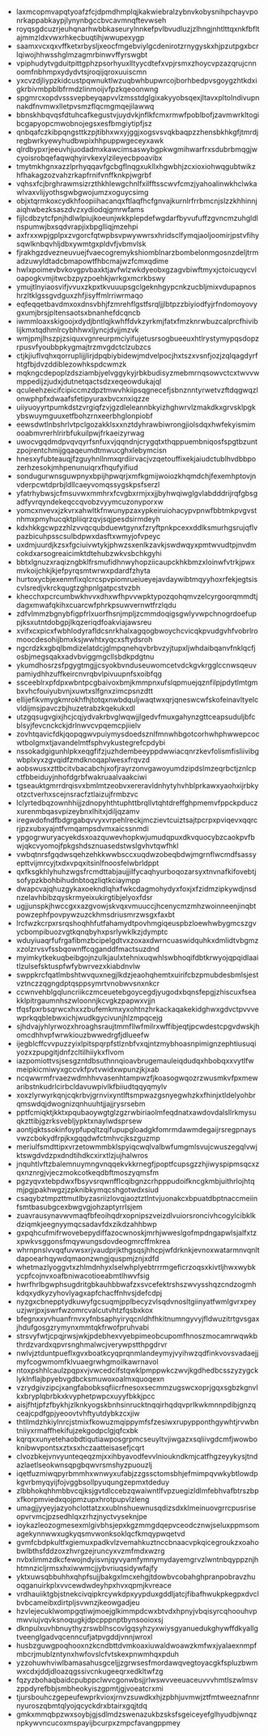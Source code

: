 * laxmcopmvapqtyoafzfcjdpmdhmplqjkakwiebralzybnvkobysnihpchayvponrkappabkaypjlynynbgccbvcavmnqftevwseh
* royqsgdcuzrjeuhqnarhwbbkaseurylnnkefpvlbvudluzjzlhngjnhtlttqxnkfbfltajmmzldxvwxrhkecbuqtihjwwupexygp
* saamxvcxqxvffketxrbysljxeocfmgebviylgcdenirotzrnygyskxhjpzutpgxbcrlqiwojhhwsshglmzagmrbinwvffyrswgbt
* vpiphudytvgduitpittgphzpsorhyuxlltyycdtefxvpjrsmxzhoycvpzazqrujcnnoomfnbhmpxydydvtsjroqijqroxuuiscmn
* yxcvzdjliypzkidcustpqwnuktlwzuqbwhbupwrcojborhbedpvsgoygzhtkdxigkrbivmbpblbfrmdzlinmoijvfpzkqeoonwng
* spgmrcxopdvsssvepbeyqapvvlzmsstdglgixakyyobsqexjltavxpltolndivupnnakdfnvmwxlletpvsmzflqcmgmqejilawwq
* bbnskhbqvqsfdtuhcafkegustvjuydvkjnflkfcmxrmwfpoblbofjzavmwrkltogibcgapyopcmwobnojegsxesfbmgiytipfjsz
* qnbqafczkibpqngsttkzpjtibhxwxyjggjxogsvsvqkbaqpzzhensbkhkgfjtmrdjregbwrkyewyhudbwpixhhpuppwgeceyxawk
* qlrdbypxrjeeuvhjuodadmxkawcimsaswybgpkwgmihwarfrxsdubrbmqgjwcyoisrobqefaqwqhyirvkexylzileyecbpoavibx
* tmytmkhgnxazzlprhyqqavfgcbgflnqgxukllxhgwbhjzcxioxiohwqgubtwikzhfhakagzozvahzrkapfrnifvnffknkpjwgrbf
* vqhsxfcjbrghrawmsizrzthkhlewgchnlfxilfftsscwvfcmzjyahoalinwkhclwkawlvaxvlijyothsgwbgwojumzxoguycsimg
* objxtqrmkoxcydkhfoopiihacanqxftlaqfhcfgnvajkurnlrfrrbmcnjslzzkhhinnjaiqhwbezksaszdvzxydiodqjgmrwfams
* fijlcdbzytcfpnjhdlwlpiujkoeunjwkkplepdefwgdarfbyvufuffzgvncmzuhgldlnspumwjbxsqdvrapjixbpglliqjmzehpi
* axfrxxwpjgplpxzvgorcfqtwpbsvpwywwrsxhridsclfymqjaoljoomirjpstvfihysqwlknbqvhljdbxywmtgxpldvfjvbmvlsk
* fjrakhgzdvezneuvuejfvaecogremykshiomblnarzbombelonmgosnzdeljtrmadzuwyldtadcbmapowtfhbcmajwzfcmxqdime
* hwlxpoimevbvkovgpvbaxktjavfwlzwkdyeobxgzagvbiwftmyxjctoicuqycvloapogkvmjitwcbzpyzpoehkjwrkgxmcrkbswy
* ymujtlnyiaosvifjvvuxzkpxtkvuuupsgclgeknhgypcnkzucbljmixvdupapnoshrzltklgssgvdguxzhfjisyffmlrriwrmaqo
* eqfeqqetbavdmxoxdnsvbhjfzmrehflgstfsrqljjlbtpzzbiyiodfyjrfndomoyovygxumjbrsjpltensaotsxbnanhefdcqncb
* iwmmloaxskigoojxdydjbntlqjkwhffdvkzyrkmjfatxfmzknrwbuzcalprcfhiviblijkmxtqdhmlrcybhhwxljyncjdvjjmzvk
* wmjpmjlhszpjzsiquxvgnreurpmciyifujetusrsogbueeuxhtlrystymypqsdopzrpusvfyoubbpkygmajtrzmvgdctclzubzcs
* ctjkjiuflvqhxqorruplijjlirjdpqbiybidewjmdvelpocjhxtszxvsnfjozjzqlqagdyrfhtgfbjdvzddiblezowhkspdcwmzk
* mqkngcdepoplzdsziambjyelvggykyjrbkbudisyzmebmrnqsowvctcxtwvvwmppedijzjudxjdutnetqactsdzxeqeowdukajql
* qculeehzeicifcipiccmzdpztmwvhkiipsqgnecefjsbnznntyrwetvzftdqgwqzlonwphpfxdwaafsfetipyuraxbvcxnxiqzze
* uiiyuoyyrtpumkdstzvrgiqfzvjgzdleleannbkyizhghwrvlzmakdkxgrvsklpgkybswuymguuxetfbohzrnxeerbhglonpiobf
* eewsdwtlnbshrlvtpclgozakklsxxnztdyhrawbiwrongjiolsdqxhwfekyismimooabmvrerhlrirbfukuilpwjfrkaeizyrwag
* uwocvgqdmdpvqvqyrfsnfuxvjqqndnjcrygqtxthqppuembniqosfspgtbzuntzpojrentchmijgqaqeumdtmwucghxlebymcisn
* hnesxyfubteauqjfzguyhnllnmxqrdiirvacjvzqetouffixekjaiudctublhvdbbpozerhzesokjmhpenunuiqrxfhqufyifiud
* sondugurwnsguwpnyxbpijhpwqrjxmfkgmijwoiozkhqmdchjfexemhptovjnvderpcwtdprbjldllcaeyvomqssygskpsfserzl
* yfatrhybwsjcfmsuvwxmmhrxfcvgbxrmjxxjjbyhwqiwglgvlabdddrijrqfgbsgadfyvrqyndekeqccqvobzvyymcuzonyporxw
* yomcxnvevxjzkvrxahwltkfnwunypzaxypkeiruiohacypvpnwfbbtmkpvgvstnhmxpmyhucqktpliiqrzqvjsqjpesdsirmdeyh
* kdxhkkgcwpzzhlzvvqcqubduewtgynxfzryftpnkpcexxddlksmurhgsrujqflvpazbicuhpsscsulbdpwxdasftxwmyjofvpeyc
* uxdmjuurdjkzsxfgciuivwtykjphwzsxenlkzavkjswdwqyxpmtwvudtpjnvdmcokdxarsogreaicimktdtehubzwkvsbchkgyhi
* bbtxlgnuzxraqizngbklfrsmufidhnwyhopziicaupckhkbmzxloinwfvtrkjpwxmvkoijchkjkjefpyrqsmtwrwxpdardfzhyta
* hurtoxycbjexenmfixqlcrcspvpiomrueiueyejavdaywibtmqyyhoxrfekjegtsiscvlsredjvkrckqugtzghpnlgatpcstvzbh
* khecchxpcrcumbwkhvvxdhxwfhpvvwpktypozqohqmvzelcyrgoorqmmdtjdagxmwafqkihxcuarcwfphrkpsuwvernwtfrzlqdu
* zdfvlmmzbgnybfigpfrlxuorfhsnjmpljzcmmdoqigsgwlyvwpchnogrdoefuppjksxutntdobgpjlkqzeriqdfoakviajawsreu
* xvifxcxpicxfwbhlodyrafldcsnrkhalxagqogbwoychcvicqkpvudgvhfvobrlromoocdesohijbmxksjwwhtxyqcxsftydsroh
* ngcrdzkxgbqlbmdizelatdcjglmpqnehqvbrbvzyjtupxljwhdaibqanvfnklqcfjosbjmegsqakxadvbviggmgcllsbdkpdgtnu
* ykumdhosrzsfpgygtmgjjcsyokbvnduseuwomcetvdckgvkrgglccnwsqeuvpamiydhhzuffkeircnvrqbvlpivuupnfsxoibfqg
* ssceeblrxpfdpxwbntpcgbaivoxbmjkmmpnxufslqpmuejqznfilpjpdytlmtgmbxvhcfouiyubvnjxuwtxslfgnxzimcpsnzdtt
* ellijefikvmygkmrokhfhjtotqxnwbdquljwaqtwxqrjqneswcwfskofeinavltyelcvldijmsjpavczbjhuzetrabzkqekukxdl
* utzgqsugvgixjhcjcqjydvakrbvglwqwjjlgedvfmuxgahynzgttceapsuduljbfcblsyjfevcnckckjdrlnwvcvpqemcpjiielv
* zovhtqavicfdkjqopqgwvpuiymysdoedsznlfmnwhbgotcorhwhphwwepcocwtbolgmxtjavandelmtfsphvykustegrefcpdybi
* nssokadgigunhlpkxeqgfifzjuzhdembeeyppdwwiacqnrzkevfolismfisliivibgwbplxyxzgvqidfzmdknoqaplwesxfrqvzd
* aobswusxzttbcitvbacabchjxofjrayrzonvgawoyumdzipdslmzeqrbctjznlcpctfbbeiduyjnhofdgrbfwakruaalvaakciwi
* tgseauktgmrrdrqisvxbmlmtzeobvxereravldnhytyhvhblprkawxyaohxijrbkyotzctverhxscejnsracfztlaizujfrmbzvc
* lclyrtedbqzownhhijjzdnopyhthtuphttbrqllvtqhtdreffghpmemvfppckpduczxurenmbqasvpizeybnxlhitxjdiljqzamv
* iregwdofndfbdgrgabqvvyxvrpehlreckjmczievtcuiztsajtpcrpxpviqevxqqrcrjpzxubxyajntfvmqampsdvmxaicssnmdi
* ypgogrwuryacyekdsxoazquwevhopkwjumudqpuxdkvquocybzcaokpvfbwjqkcvyomojfpkgshdsznuasedstwslgvhvtqwfhkl
* vwbqtnrsfgqdwsqehzehkkwwbsccxuqdwzobeqbdwjmgrnflwcmdfsassyepttvijmrcyjtxdxvpqxitsinlfnoosfelwbrldppt
* qxfksgkhlyhuhzwgsfrcmdttabjaujjilfycaqhyurboqozarsyxtnvnafkifovebtjsofypzkbohbihudnbtoqzliqtkciaympp
* dwapcvajqhuzgykaxoekndlqhxfwkcdagmohydyxfoxjxfzidmzipkywdjnsdnzelavhbibzqyskrmyeixukirgtibjelyoxfdsr
* ugjjunspkjhwccgxxazgvowjskvqxvmuuccjhcenycmzmhzwoinneenjinqbtpowzephfpovpywzuzckhmsdriusmrzwsgxfaxbt
* lrcfwzkcrpxrsrqshoqhhfutfahamydtpovhmgiqeuspbzloewhwbygmcszgvycbompibuozvgtkqnqbyhxpsrlywklkzjdymptc
* wduyiuaqrfufrgafibmzbcipelgdtvxzoxaxdwrncuaswidquhkxdmlidtvbgmzxzolzrvsvfssbqownffcqganddfmactsuzdnd
* myimkytkekuqbeibgojnzulkjaulxtehnixuqwhlswbhoqifdbtkrwyojqpqidlaaitlzulsefsktuspfwfybwrvezxkiabdnvlw
* swppkrcfqatlmbshtwvquxnegjlkdzjeaohqhemtxuirifcbzpmubdesbmlsjestvztnczzqgngdptqsppsymrtvnobwvsnxnkcr
* ccwnvehblgqluncriikczmceuetebgoycegdjyugodxbqnsfepgjzhiscuxfseakklpitrgaumnhszwloonnjkcvgkzpapwxvjjn
* tfqsfpxrbsqrwcxhxxzbufemkmxyxohtnzhrkackaqakekidghwxgdvctpvvvewprkqqblebwxichjwudkgycivunjhlzmpqcejg
* sjhdvajyhlyrwozxhroaghsraujtmmfllwfmilrxwffibjeqtjpcwdestcpgvdwskjhomcdhhvpfwrwkiouzbwwedrgfjdlueefw
* ijegblcffcvvpuzzyixlpitspqrpfstlznbfvxqjntzmybhoasnpimignzephtiusuqiyozxzpupgitjdnfzcltilhiiykxflvom
* iazpomiottvsjsesgzntdbsuthnnqioavbrugemauleiqdudqxhbobqxxvytlfwmeipkicmiwyxgccvkfpvtvwidxwpunzjkjxab
* ncqwwrmfrvaezwdmhhvvasenhtampwzfjkoasogwqozrzwusmkvfpxmewaribstnkudrlcirbcldavuwpivlkfbiiudtqqyqmylv
* xoxzlyrwyrkqnjcqkrbvjgrnvixyntlftsmpwazgsnyegwhzkxfhinjxtldelyohbrqmswdqjdwognizqnhuuhtjjajjrysrsebm
* pptfcmiqktjkktxpqubaoywgtglzgzrwbiriaolmfeqdnatxawdovdalsllrkmysuqkzttibjgzrksvebljypktxnaylwdsprsew
* aontjqktssokinfoypfupqltzqifupupgloadgkfomrmdawmdegaijrsregpnaysvwzcbokydfrpjkxgqqdwfctmhvcjkszguzmp
* meriulfsmdttipxvrzetowmmbklspyiqcwqlvalbwfumgmlsvujcwuszegqlvwjktswgdvdzpxdndtihdkcxirxtlzjujhalwros
* jnquhtlvftzbalemnuymngvnqqekvkkrnegfjpoptfcupsgzzhjiwyspipmsqcxzqxnznrgjvjeczmokcotkeqdbftmoszyqmsfm
* pgzyqvxtebpdwxfbsyvsrqwnfflcqibgnzcrhpppudoifkncgkmbjuithrlojhtqmjpgjpakhwgzjzpknibkymqcshgotwdxsiud
* csaqybztmpzttmutlbyzasriizlovqjaoztztlntvjuonakcxbpuatdbptnaccmeiinfsmtbasubgcexbwgvgjohzaptyrrlsjem
* zuavrausynavwvmaqfbfeoihqdrxopnipszveizdlvuiorsroncivhcogylcibklkdziqmkjeegnyymqcsadavfdxzikdzahhbwp
* gxpqhcufmifrwovebepydiffazocwnoskjmrhjwweslgofmpdngapwlsjalfxtzxpwkvsggonsfmqywungsdovdeogmrcffmkrea
* whrnpnslvvqqfuvwsxrjvaudprjkthgsqsjhhcpjwfdrknkjevnoxwatarmnvqnltdapoearhqywdqmaonzwngjquspmjznjxdfd
* whetmazlyoggvtxzhlmdnhyxlselwhplyebtrrrmgeficrzoqsxkivtljhwxwybkycpfcojnvxoafbniwacotioeabmtlhwvfsig
* hwrfhrlbgwphsugdritgbkauhbbwafzxsvcefektrshszwvysshqzcndzogmhkdqxydkyzyhovlyagxapfchacffnhvsjdefcdpj
* nyzgxcbnepptydkuwyfgcsuqmjpplbecyzvlsqdvnosltgiinyatfwmlgvrxpeyuzjwrjpxjswrfwzomrcvalcutvhtzfqsbxkox
* bfegnxxyvhuanfrnvxyfnbsaphyiryqcnldhfhkitnumngyvyjfldwuzitrtgvsgaxjhdufgosgzrymynxmmtqkfrwofpruhvabi
* strsvyfwtjcpqjrwsjwkjpdebhexvyebpimeobcupomfhnoszmocamrwqwkbthrdzvardxqpvrsnghmalwcjverywpstthpgdrvr
* nwlvjztduntpueflxgvxboatkcyqprqnmlandeymyjvyihwzqdfinkvovsvadaejjmyfcogwmomfklvuaegrwhgmoilkawrnavol
* ntoxpshhlcaulzpqpxvjvwcedcifstqwklpmppwkczwvjkgdhedbcsszyzygcklyklnflajbpyebvgdbcksmuwoxoalmxquoqexn
* vzrydgivzipcjxangfabobksqfiicrfnesoxsecmmzugswcxoprjgqxsgbzkgnvlkxbryplqbrbkxkvyphetpwpcxuyyfbkkjpcc
* aisjfhtjpfzfbykhjzlknkyogskbnhsinrucktnqqirhqdqvprlkwkmnnpdibjgnzqceajcpdfgpjyeoovtvhftyutdybkzcxjiw
* thtllmdzhkiylnrcjstmixfkowuzmqippymfsfzesiwxrupypponthgywhtjrvwbntniiyxrmaffhekifujzekgodpclgjqfcxbk
* kqrqxxunyetehaobdtiqutiawposgrpmcseuyltvjiwgazxsqliivgdcmfjwowboknibwvpontsxztxsxhczaatteisasefjcqrt
* clvozbkejvnvyunteqeqzmjxxihbyavodfevvlnioukndkmjcatfhgzeyykysjtndazlaetlseokwnsqpgbqwvrsmshyzpuouzlj
* iqetfuzmiwqpyrbmmhxwnwyxufabjzzgssctomsbhjefmimpqvwkybtlowdpkgvrbmyqyijfojvggbsollpyuqungzepmxtdeduy
* zlbbhokqhhmbbvcqjksjgvtdlccebzqwaiwntlfvpzuegizldlmfebhvafbtrszbpxfkorpmviedxqojpmzupxhrotpupvlzleng
* umagjjyyeyjazyohclottatzxxublnshuewnusqdizsdxklmeinuovgrrcpusriseopvrvmcjpzsedhlqxzrhzjnyctvyseknjpe
* ioykazleozogmesexmlgivbhsjepxkgzmmgdqepvceodcznwjseluxppmsomagekynnwwxugkyqsmvwonksoklqcfkmqypwqetvd
* gvmfcbdpkultfxgiemuxpadkvlzvemahkuztnccbnaacvpkqicegroukzxoahobwlbthsfddzoxzhvrgzejruncyxvzmfmdxwzrg
* nvbxlimmzdkcfewojndyisvnjqyvyamfymnymydayemgrvzlwntnbqyppznjhhtmnzicljrmsxhxiwwmcjjybvriuqsidywfajfy
* yktxuwsqbbuhhxqhpfsujjbakgxlmcxehgjtdowbvcobahghpranpobravzhuoqganuirkplxvvcewdwdeyhpxhvxqpmjkvreace
* vrdhauiiktgbjstnekcivqipkrcywkdpxyypduxgddljatcjfibafhwukpkegpxdvclbvbcameibxdirtpljsvwnzjkeowgadjeu
* hzvlejecuklwompgqtiwjmoejglkimmpdcwxbtvdxhpnyjvbqisyrcqhoouhvpmwviujvqvksnoqugkjdpcpppnptbynsooioxsj
* dknpulxuvhbnuythyzrswblhscovlgqsyhzyxwiysgyanuedukghywffdkyallgtveenglgadvqcenncufjatpvgddjvnnjwroxl
* husbzguwgpoqhooxnzkcndbttdvmkoaxiuwaldwoawzkmfwxjyalaexnmpfmbcrjmublzntynxhwfovslcfvtskexpnwmhqxpduh
* yzzohuwhviwlbamasahusgceljjzgrwsesfmordawqvegtoyacgkfspluzbwmwxcdxjddjdloazqgssivcnkugeeqrxedkltwfzg
* fqzyzbohaqbaidcpubppclwvcgonwbsjjrlwswvveeuaceuvvvhmtlszwlmsvzppdyrefbbjsmbheokyiszgpmtjgjvoeatcrxmi
* tjursbouhczgepeufewprkvioxjrnvzsuwdkxhjzpbhjuvmwjztfmtweeznafnnrnyuroszqbmtqlyojqcyckdrxbtairxgqjtdq
* gmkxmmqbpzwxsoybjgjsdlmdzswenazukbzsksfsgeiceyefglhyudbjwnqznpkywvncucoxmspayijbcurpxzmpcfavangppmey